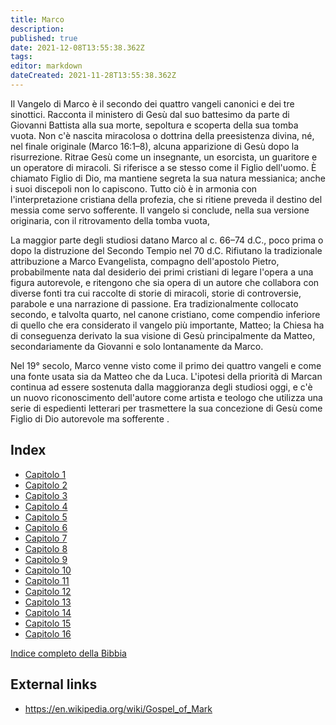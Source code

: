 ```yaml
---
title: Marco
description: 
published: true
date: 2021-12-08T13:55:38.362Z
tags: 
editor: markdown
dateCreated: 2021-11-28T13:55:38.362Z
---
```


Il Vangelo di Marco è il secondo dei quattro vangeli canonici e dei tre sinottici. Racconta il ministero di Gesù dal suo battesimo da parte di Giovanni Battista alla sua morte, sepoltura e scoperta della sua tomba vuota. Non c'è nascita miracolosa o dottrina della preesistenza divina, né, nel finale originale (Marco 16:1–8), alcuna apparizione di Gesù dopo la risurrezione. Ritrae Gesù come un insegnante, un esorcista, un guaritore e un operatore di miracoli. Si riferisce a se stesso come il Figlio dell'uomo. È chiamato Figlio di Dio, ma mantiene segreta la sua natura messianica; anche i suoi discepoli non lo capiscono. Tutto ciò è in armonia con l'interpretazione cristiana della profezia, che si ritiene preveda il destino del messia come servo sofferente. Il vangelo si conclude, nella sua versione originaria, con il ritrovamento della tomba vuota,

La maggior parte degli studiosi datano Marco al c. 66–74 d.C., poco prima o dopo la distruzione del Secondo Tempio nel 70 d.C. Rifiutano la tradizionale attribuzione a Marco Evangelista, compagno dell'apostolo Pietro, probabilmente nata dal desiderio dei primi cristiani di legare l'opera a una figura autorevole, e ritengono che sia opera di un autore che collabora con diverse fonti tra cui raccolte di storie di miracoli, storie di controversie, parabole e una narrazione di passione. Era tradizionalmente collocato secondo, e talvolta quarto, nel canone cristiano, come compendio inferiore di quello che era considerato il vangelo più importante, Matteo; la Chiesa ha di conseguenza derivato la sua visione di Gesù principalmente da Matteo, secondariamente da Giovanni e solo lontanamente da Marco.

Nel 19° secolo, Marco venne visto come il primo dei quattro vangeli e come una fonte usata sia da Matteo che da Luca. L'ipotesi della priorità di Marcan continua ad essere sostenuta dalla maggioranza degli studiosi oggi, e c'è un nuovo riconoscimento dell'autore come artista e teologo che utilizza una serie di espedienti letterari per trasmettere la sua concezione di Gesù come Figlio di Dio autorevole ma sofferente . 

## Index

- [Capitolo 1](/it/Bible/Mark/1)
- [Capitolo 2](/it/Bible/Mark/2)
- [Capitolo 3](/it/Bible/Mark/3)
- [Capitolo 4](/it/Bible/Mark/4)
- [Capitolo 5](/it/Bible/Mark/5)
- [Capitolo 6](/it/Bible/Mark/6)
- [Capitolo 7](/it/Bible/Mark/7)
- [Capitolo 8](/it/Bible/Mark/8)
- [Capitolo 9](/it/Bible/Mark/9)
- [Capitolo 10](/it/Bible/Mark/10)
- [Capitolo 11](/it/Bible/Mark/11)
- [Capitolo 12](/it/Bible/Mark/12)
- [Capitolo 13](/it/Bible/Mark/13)
- [Capitolo 14](/it/Bible/Mark/14)
- [Capitolo 15](/it/Bible/Mark/15)
- [Capitolo 16](/it/Bible/Mark/16)



[Indice completo della Bibbia](/it/index/bible)


## External links

- https://en.wikipedia.org/wiki/Gospel_of_Mark